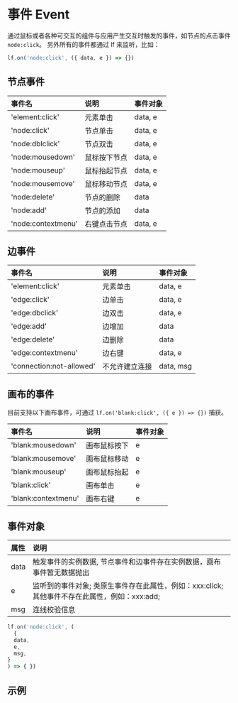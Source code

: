 # 事件 Event

通过鼠标或者各种可交互的组件与应用产生交互时触发的事件，如节点的点击事件 `node:click`。
另外所有的事件都通过 lf 来监听，比如：
```js
lf.on('node:click', ({ data, e }) => {})
```

## 节点事件

| 事件名   | 说明   | 事件对象 |
| :----- | :----- | :-----  |   
| 'element:click' | 元素单击 | data, e |
| 'node:click' | 节点单击 |  data, e |
| 'node:dblclick' | 节点双击 | data, e |
| 'node:mousedown' | 鼠标按下节点 | data, e |
| 'node:mouseup' | 鼠标抬起节点 | data, e |
| 'node:mousemove' | 鼠标移动节点 | data, e |
| 'node:delete' | 节点的删除 | data |
| 'node:add' | 节点的添加 | data |
| 'node:contextmenu' | 右键点击节点 | data, e |

## 边事件

| 事件名   | 说明   | 事件对象 |
| :----- | :----- | :-----  |   
| 'element:click' | 元素单击 | data, e |
| 'edge:click' | 边单击 | data, e |
| 'edge:dbclick' | 边双击 | data, e |
| 'edge:add' | 边增加 | data |
| 'edge:delete'| 边删除 |data |
| 'edge:contextmenu'| 边右键 | data, e |
| 'connection:not-allowed' | 不允许建立连接 | data, msg |


## 画布的事件
目前支持以下画布事件，可通过 `lf.on('blank:click', ({ e }) => {})` 捕获。

| 事件名   | 说明   |事件对象 |
| :----- | :----- |:-----  |  
| 'blank:mousedown' | 画布鼠标按下 | e |
| 'blank:mousemove' | 画布鼠标移动 | e |
| 'blank:mouseup' | 画布鼠标抬起 | e |
| 'blank:click' | 画布单击 | e |
| 'blank:contextmenu'| 画布右键 | e |


## 事件对象
| 属性   | 说明   |
| :----- | :----- |
| data   | 触发事件的实例数据, 节点事件和边事件存在实例数据，画布事件暂无数据抛出 |
| e  | 监听到的事件对象; 类原生事件存在此属性，例如：xxx:click; 其他事件不存在此属性，例如：xxx:add; |
| msg  | 连线校验信息 |


```js
lf.on('node:click', (
  {
  data,
  e,
  msg,
}
) => { })

```

## 示例

<example :height="280" ></example>